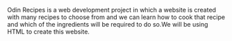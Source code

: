 Odin Recipes is a web development project in which a website is created with 
many recipes to choose from and we can learn how to cook that recipe and which
of the ingredients will be required to do so.We will be using HTML to create this 
website. 
